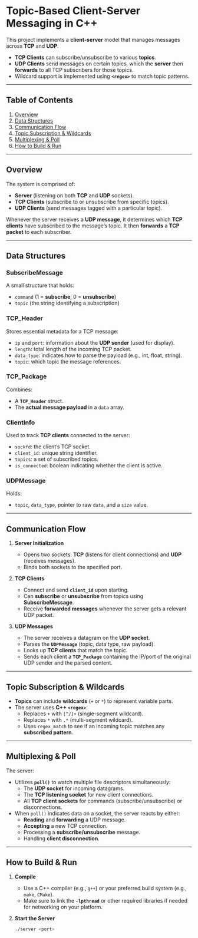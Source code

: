 # Topic-Based Client-Server Messaging in C++

This project implements a **client-server** model that manages messages across **TCP** and **UDP**.  
- **TCP Clients** can subscribe/unsubscribe to various **topics**.  
- **UDP Clients** send messages on certain topics, which the **server** then **forwards** to all TCP subscribers for those topics.  
- Wildcard support is implemented using **`<regex>`** to match topic patterns.

---

## Table of Contents
1. [Overview](#overview)  
2. [Data Structures](#data-structures)  
3. [Communication Flow](#communication-flow)  
4. [Topic Subscription & Wildcards](#topic-subscription--wildcards)  
5. [Multiplexing & Poll](#multiplexing--poll)  
6. [How to Build & Run](#how-to-build--run)  

---

## Overview
The system is comprised of:
- **Server** (listening on both **TCP** and **UDP** sockets).  
- **TCP Clients** (subscribe to or unsubscribe from specific topics).  
- **UDP Clients** (send messages tagged with a particular topic).

Whenever the server receives a **UDP message**, it determines which **TCP clients** have subscribed to the message’s topic. It then **forwards** a **TCP packet** to each subscriber.

---

## Data Structures

### **SubscribeMessage**
A small structure that holds:
- `command` (1 = **subscribe**, 0 = **unsubscribe**)
- `topic` (the string identifying a subscription)

### **TCP_Header**
Stores essential metadata for a TCP message:
- `ip` and `port`: information about the **UDP sender** (used for display).
- `length`: total length of the incoming TCP packet.
- `data_type`: indicates how to parse the payload (e.g., int, float, string).
- `topic`: which topic the message references.

### **TCP_Package**
Combines:
- A **`TCP_Header`** struct.
- The **actual message payload** in a `data` array.

### **ClientInfo**
Used to track **TCP clients** connected to the server:
- `sockfd`: the client’s TCP socket.
- `client_id`: unique string identifier.
- `topics`: a set of subscribed topics.
- `is_connected`: boolean indicating whether the client is active.

### **UDPMessage**
Holds:
- `topic`, `data_type`, pointer to raw `data`, and a `size` value.

---

## Communication Flow

1. **Server Initialization**  
   - Opens two sockets: **TCP** (listens for client connections) and **UDP** (receives messages).
   - Binds both sockets to the specified port.

2. **TCP Clients**  
   - Connect and send **`client_id`** upon starting.
   - Can **subscribe** or **unsubscribe** from topics using **SubscribeMessage**.
   - Receive **forwarded messages** whenever the server gets a relevant UDP packet.

3. **UDP Messages**  
   - The server receives a datagram on the **UDP socket**.
   - Parses the **`UDPMessage`** (topic, data type, raw payload).
   - Looks up **TCP clients** that match the topic.
   - Sends each client a **`TCP_Package`** containing the IP/port of the original UDP sender and the parsed content.

---

## Topic Subscription & Wildcards

- **Topics** can include **wildcards** (`+` or `*`) to represent variable parts.  
- The server uses **C++ `<regex>`**:
  - Replaces `+` with `[^/]+` (single-segment wildcard).
  - Replaces `*` with `.*` (multi-segment wildcard).
  - Uses `regex_match` to see if an incoming topic matches any **subscribed pattern**.

---

## Multiplexing & Poll
The server:
- Utilizes **`poll()`** to watch multiple file descriptors simultaneously:
  - The **UDP socket** for incoming datagrams.
  - The **TCP listening socket** for new client connections.
  - All **TCP client sockets** for commands (subscribe/unsubscribe) or disconnections.
- When `poll()` indicates data on a socket, the server reacts by either:
  - **Reading** and **forwarding** a UDP message.
  - **Accepting** a new TCP connection.
  - Processing a **subscribe/unsubscribe** message.
  - Handling **client disconnection**.

---

## How to Build & Run

1. **Compile**  
   - Use a C++ compiler (e.g., `g++`) or your preferred build system (e.g., `make`, `CMake`).
   - Make sure to link the **`-lpthread`** or other required libraries if needed for networking on your platform.

2. **Start the Server**  
   ```bash
   ./server <port>

